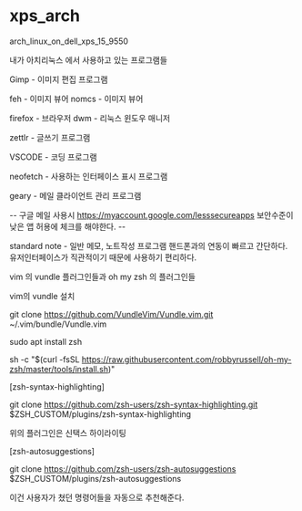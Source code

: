 # xps_arch
arch_linux_on_dell_xps_15_9550

내가 아치리눅스 에서 사용하고 있는 프로그램들 


Gimp - 이미지 편집 프로그램 

feh - 이미지 뷰어
nomcs - 이미지 뷰어

firefox - 브라우저
dwm - 리눅스 윈도우 매니저

zettlr - 글쓰기 프로그램

VSCODE - 코딩 프로그램 

neofetch - 사용하는 인터페이스 표시 프로그램

geary - 메일 클라이언트 관리 프로그램 

-- 구글 메일 사용시 https://myaccount.google.com/lesssecureapps 보안수준이 낮은 앱 허용에 체크를 해야한다. --


standard note - 일반 메모, 노트작성 프로그램 핸드폰과의 연동이 빠르고 간단하다. 유저인터페이스가 직관적이기 때문에 사용하기 편리하다.


vim 의 vundle 플러그인들과 oh my zsh 의 플러그인들 

vim의 vundle 설치 

git clone https://github.com/VundleVim/Vundle.vim.git ~/.vim/bundle/Vundle.vim



sudo apt install zsh 

sh -c "$(curl -fsSL https://raw.githubusercontent.com/robbyrussell/oh-my-zsh/master/tools/install.sh)"



[zsh-syntax-highlighting]


git clone https://github.com/zsh-users/zsh-syntax-highlighting.git $ZSH_CUSTOM/plugins/zsh-syntax-highlighting 

위의 플러그인은 신택스 하이라이팅

[zsh-autosuggestions]

git clone https://github.com/zsh-users/zsh-autosuggestions $ZSH_CUSTOM/plugins/zsh-autosuggestions

이건 사용자가 쳤던 명령어들을 자동으로 추천해준다.
